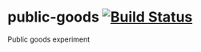 # public-goods [![Build Status](https://travis-ci.org/zeroztz/public-goods.svg?branch=master)](https://travis-ci.org/visionmedia/supertest)
Public goods experiment 
